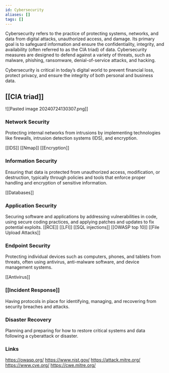 ```yaml
---
id: Cybersecurity
aliases: []
tags: []
---
```



Cybersecurity refers to the practice of protecting systems, networks, and data from digital attacks, unauthorized access, and damage. Its primary goal is to safeguard information and ensure the confidentiality, integrity, and availability (often referred to as the CIA triad) of data. Cybersecurity measures are designed to defend against a variety of threats, such as malware, phishing, ransomware, denial-of-service attacks, and hacking.

Cybersecurity is critical in today’s digital world to prevent financial loss, protect privacy, and ensure the integrity of both personal and business data.


## [[CIA triad]]
![[Pasted image 20240724130307.png]]

### Network Security
Protecting internal networks from intrusions by implementing technologies like firewalls, intrusion detection systems (IDS), and encryption.

[[IDS]]
[[Nmap]]
[[Encryption]]


### Information Security
Ensuring that data is protected from unauthorized access, modification, or destruction, typically through policies and tools that enforce proper handling and encryption of sensitive information.

[[Databases]]


### Application Security
Securing software and applications by addressing vulnerabilities in code, using secure coding practices, and applying patches and updates to fix potential exploits.
[[RCE]]
[[LFI]]
[[SQL injections]]
[[OWASP top 10]]
[[File Upload Attacks]]


### Endpoint Security 
Protecting individual devices such as computers, phones, and tablets from threats, often using antivirus, anti-malware software, and device management systems.

[[Antivirus]]


### [[Incident Response]]
Having protocols in place for identifying, managing, and recovering from security breaches and attacks.



### Disaster Recovery
Planning and preparing for how to restore critical systems and data following a cyberattack or disaster.


### Links
https://owasp.org/
https://www.nist.gov/
https://attack.mitre.org/
https://www.cve.org/
https://cwe.mitre.org/
